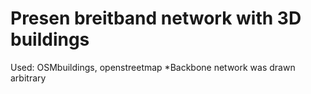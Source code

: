 # Presen breitband network with 3D buildings
Used: OSMbuildings, openstreetmap
*Backbone network was drawn arbitrary

